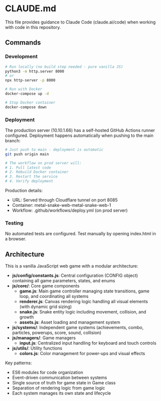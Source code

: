# CLAUDE.md

This file provides guidance to Claude Code (claude.ai/code) when working with code in this repository.

## Commands

### Development
```bash
# Run locally (no build step needed - pure vanilla JS)
python3 -m http.server 8000
# or
npx http-server -p 8000

# Run with Docker
docker-compose up -d

# Stop Docker container
docker-compose down
```

### Deployment
The production server (10.10.1.66) has a self-hosted GitHub Actions runner configured.
Deployment happens automatically when pushing to the main branch:

```bash
# Just push to main - deployment is automatic
git push origin main

# The workflow on prod server will:
# 1. Pull latest code
# 2. Rebuild Docker container
# 3. Restart the service
# 4. Verify deployment
```

Production details:
- URL: Served through Cloudflare tunnel on port 8085
- Container: metal-snake-web-metal-snake-web-1
- Workflow: .github/workflows/deploy.yml (on prod server)

### Testing
No automated tests are configured. Test manually by opening index.html in a browser.

## Architecture

This is a vanilla JavaScript web game with a modular architecture:

- **js/config/constants.js**: Central configuration (CONFIG object) containing all game parameters, states, and enums
- **js/core/**: Core game components
  - **game.js**: Main game controller managing state transitions, game loop, and coordinating all systems
  - **renderer.js**: Canvas rendering logic handling all visual elements (with dynamic grid sizing)
  - **snake.js**: Snake entity logic including movement, collision, and growth
  - **assets.js**: Asset loading and management system
- **js/systems/**: Independent game systems (achievements, combo, particles, powerups, score, sound, collision)
- **js/managers/**: Game managers
  - **input.js**: Centralized input handling for keyboard and touch controls
- **js/utils/**: Utility functions
  - **colors.js**: Color management for power-ups and visual effects

Key patterns:
- ES6 modules for code organization
- Event-driven communication between systems
- Single source of truth for game state in Game class
- Separation of rendering logic from game logic
- Each system manages its own state and lifecycle